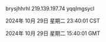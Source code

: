brysjhhrhl 219.139.197.74 yqqlmgsycl

2024年 10月 29日 星期二 23:40:01 CST

2024年 10月 29日 星期二 15:40:01 GMT
